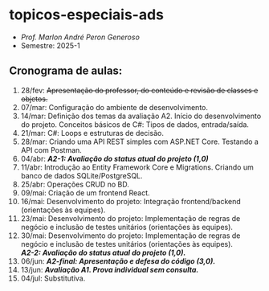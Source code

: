 # topicos-especiais-ads
- _Prof. Marlon André Peron Generoso_
- Semestre: 2025-1

## Cronograma de aulas:
1. 28/fev: ~~Apresentação do professor, do conteúdo e revisão de classes e objetos.~~
2. 07/mar: Configuração do ambiente de desenvolvimento.
3. 14/mar: Definição dos temas da avaliação A2. Início do desenvolvimento do projeto. Conceitos básicos de C#: Tipos de dados, entrada/saída.
4. 21/mar: C#: Loops e estruturas de decisão.
5. 28/mar: Criando uma API REST simples com ASP.NET Core. Testando a API com Postman.
6. 04/abr: **_A2-1: Avaliação do status atual do projeto (1,0)_**
7. 11/abr: Introdução ao Entity Framework Core e Migrations. Criando um banco de dados SQLite/PostgreSQL.
8. 25/abr: Operações CRUD no BD.
9. 09/mai: Criação de um frontend React.
10. 16/mai: Desenvolvimento do projeto: Integração frontend/backend (orientações às equipes).
11. 23/mai: Desenvolvimento do projeto: Implementação de regras de negócio e inclusão de testes unitários (orientações às equipes).
12. 30/mai: Desenvolvimento do projeto: Implementação de regras de negócio e inclusão de testes unitários (orientações às equipes).
    <br/>**_A2-2: Avaliação do status atual do projeto (1,0)._**
14. 06/jun: **_A2-final: Apresentação e defesa do código (3,0)._**
15. 13/jun: **_Avaliação A1. Prova individual sem consulta._**
16. 04/jul: Substitutiva.
